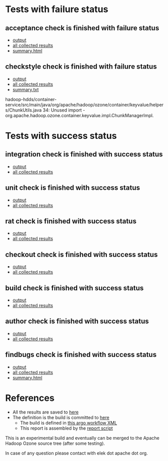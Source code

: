 # Tests with failure status

## acceptance check is finished with failure status

   * [output](https://raw.githubusercontent.com/elek/ozone-ci-03/master/pr/pr-hdds-2461-g6tmr/acceptance/output.log)
   * [all collected results](https://github.com/elek/ozone-ci-03/tree/master/pr/pr-hdds-2461-g6tmr/acceptance)
   * [summary.html](https://elek.github.io/ozone-ci-03/pr/pr-hdds-2461-g6tmr/acceptance/summary.html)


## checkstyle check is finished with failure status

   * [output](https://raw.githubusercontent.com/elek/ozone-ci-03/master/pr/pr-hdds-2461-g6tmr/checkstyle/output.log)
   * [all collected results](https://github.com/elek/ozone-ci-03/tree/master/pr/pr-hdds-2461-g6tmr/checkstyle)
   * [summary.txt](https://github.com/elek/ozone-ci-03/tree/master/pr/pr-hdds-2461-g6tmr/checkstyle/summary.txt)

hadoop-hdds/container-service/src/main/java/org/apache/hadoop/ozone/container/keyvalue/helpers/ChunkUtils.java
 34: Unused import - org.apache.hadoop.ozone.container.keyvalue.impl.ChunkManagerImpl.


# Tests with success status

## integration check is finished with success status

   * [output](https://raw.githubusercontent.com/elek/ozone-ci-03/master/pr/pr-hdds-2461-g6tmr/integration/output.log)
   * [all collected results](https://github.com/elek/ozone-ci-03/tree/master/pr/pr-hdds-2461-g6tmr/integration)


## unit check is finished with success status

   * [output](https://raw.githubusercontent.com/elek/ozone-ci-03/master/pr/pr-hdds-2461-g6tmr/unit/output.log)
   * [all collected results](https://github.com/elek/ozone-ci-03/tree/master/pr/pr-hdds-2461-g6tmr/unit)


## rat check is finished with success status

   * [output](https://raw.githubusercontent.com/elek/ozone-ci-03/master/pr/pr-hdds-2461-g6tmr/rat/output.log)
   * [all collected results](https://github.com/elek/ozone-ci-03/tree/master/pr/pr-hdds-2461-g6tmr/rat)


## checkout check is finished with success status

   * [output](https://raw.githubusercontent.com/elek/ozone-ci-03/master/pr/pr-hdds-2461-g6tmr/checkout/output.log)
   * [all collected results](https://github.com/elek/ozone-ci-03/tree/master/pr/pr-hdds-2461-g6tmr/checkout)


## build check is finished with success status

   * [output](https://raw.githubusercontent.com/elek/ozone-ci-03/master/pr/pr-hdds-2461-g6tmr/build/output.log)
   * [all collected results](https://github.com/elek/ozone-ci-03/tree/master/pr/pr-hdds-2461-g6tmr/build)


## author check is finished with success status

   * [output](https://raw.githubusercontent.com/elek/ozone-ci-03/master/pr/pr-hdds-2461-g6tmr/author/output.log)
   * [all collected results](https://github.com/elek/ozone-ci-03/tree/master/pr/pr-hdds-2461-g6tmr/author)


## findbugs check is finished with success status

   * [output](https://raw.githubusercontent.com/elek/ozone-ci-03/master/pr/pr-hdds-2461-g6tmr/findbugs/output.log)
   * [all collected results](https://github.com/elek/ozone-ci-03/tree/master/pr/pr-hdds-2461-g6tmr/findbugs)
   * [summary.html](https://elek.github.io/ozone-ci-03/pr/pr-hdds-2461-g6tmr/findbugs/summary.html)




# References

 * All the results are saved to [here](https://github.com/elek/ozone-ci-03/tree/master/pr/pr-hdds-2461-g6tmr/)
 * The definition is the build is committed to [here](https://github.com/elek/argo-ozone)
    * The build is defined in [this argo workflow XML](https://github.com/elek/argo-ozone/blob/master/ozone-build.yaml)
    * This report is assembled by the [report script](https://github.com/elek/argo-ozone/blob/master/scripts/report.sh)

This is an experimental build and eventually can be merged to the Apache Hadoop Ozone source tree (after some testing).

In case of any question please contact with elek dot apache dot org.
